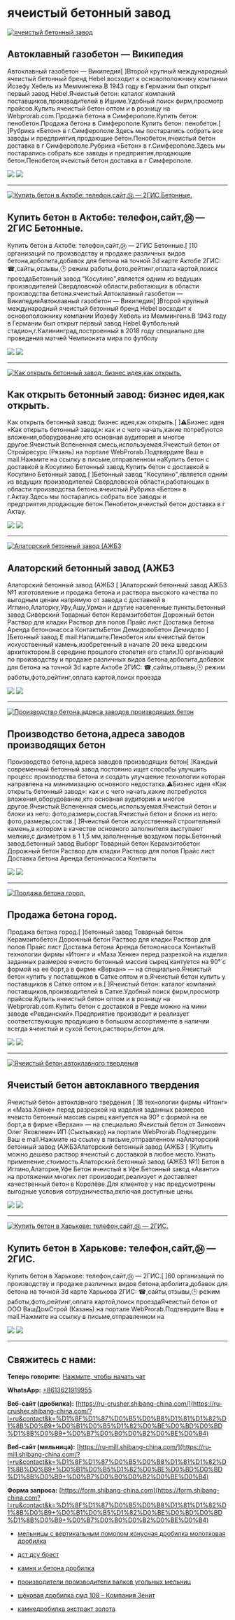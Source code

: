 # ячеистый бетонный завод

<a href="https://swt.shibang-china.com/?l=ru&img&k=%D1%8F%D1%87%D0%B5%D0%B8%D1%81%D1%82%D1%8B%D0%B9+%D0%B1%D0%B5%D1%82%D0%BE%D0%BD%D0%BD%D1%8B%D0%B9+%D0%B7%D0%B0%D0%B2%D0%BE%D0%B4" target="_blank">![ячеистый бетонный завод](http://static.shibang-china.com/all-800x300/939.jpg)</a>

## Автоклавный газобетон — Википедия
Автоклавный газобетон — Википедия[ ]Второй крупный международный ячеистый бетонный бренд Hebel восходит к основоположнику компании Йозефу Хебель из Меммингена.В 1943 году в Германии был открыт первый завод Hebel.Ячеистый бетон: каталог компаний поставщиков,производителей в Ишиме.Удобный поиск фирм,просмотр прайсов.Купить ячеистый бетон оптом и в розницу на Webprorab.com.Продажа бетона в Симферополе.Купить бетон: пенобетон.Продажа бетона в Симферополе.Купить бетон: пенобетон.[ ]Рубрика &#171;Бетон&#187; в г.Симферополе.Здесь мы постарались собрать все заводы и предприятия,продающие бетон.Пенобетон,ячеистый бетон доставка в г Симферополе.Рубрика &#171;Бетон&#187; в г.Симферополе.Здесь мы постарались собрать все заводы и предприятия,продающие бетон.Пенобетон,ячеистый бетон доставка в г Симферополе.


<a href="https://whatsapp.shibangsoft.com/WhatsApp.php" target="_blank" title="WhatsApp">![](http://static.shibang-china.com/icon/whatsapp.png)</a> <a href="https://swt.shibang-china.com/?l=ru&icon&k=%D1%8F%D1%87%D0%B5%D0%B8%D1%81%D1%82%D1%8B%D0%B9+%D0%B1%D0%B5%D1%82%D0%BE%D0%BD%D0%BD%D1%8B%D0%B9+%D0%B7%D0%B0%D0%B2%D0%BE%D0%B4" target="_blank">![](http://static.shibang-china.com/icon/chat-ru.png)</a>

---

<a href="https://swt.shibang-china.com/?l=ru&img&k=%D1%8F%D1%87%D0%B5%D0%B8%D1%81%D1%82%D1%8B%D0%B9+%D0%B1%D0%B5%D1%82%D0%BE%D0%BD%D0%BD%D1%8B%D0%B9+%D0%B7%D0%B0%D0%B2%D0%BE%D0%B4" target="_blank">![Купить бетон в Актобе: телефон,сайт,㉔ — 2ГИС Бетонные.](http://static.shibang-china.com/all-800x300/538.jpg)</a>

## Купить бетон в Актобе: телефон,сайт,㉔ — 2ГИС Бетонные.
Купить бетон в Актобе: телефон,сайт,㉔ — 2ГИС Бетонные.[ ]10 организаций по производству и продаже различных видов бетона,арболита,добавок для бетона на точной 3d карте Актобе 2ГИС: ☎,сайты,отзывы,🕒 режим работы,фото,рейтинг,оплата картой,поиск проездаБетонный завод &quot;Косулино&quot;,является одним из ведущих производителей Свердловской области,работающих в области производства бетона.ячеистый.Автоклавный газобетон — ВикипедияАвтоклавный газобетон — Википедия[ ]Второй крупный международный ячеистый бетонный бренд Hebel восходит к основоположнику компании Йозефу Хебель из Меммингена.В 1943 году в Германии был открыт первый завод Hebel.Футбольный стадион,г.Калининград,построенный в 2018 году специально для проведения матчей Чемпионата мира по футболу


<a href="https://whatsapp.shibangsoft.com/WhatsApp.php" target="_blank" title="WhatsApp">![](http://static.shibang-china.com/icon/whatsapp.png)</a> <a href="https://swt.shibang-china.com/?l=ru&icon&k=%D1%8F%D1%87%D0%B5%D0%B8%D1%81%D1%82%D1%8B%D0%B9+%D0%B1%D0%B5%D1%82%D0%BE%D0%BD%D0%BD%D1%8B%D0%B9+%D0%B7%D0%B0%D0%B2%D0%BE%D0%B4" target="_blank">![](http://static.shibang-china.com/icon/chat-ru.png)</a>

---

<a href="https://swt.shibang-china.com/?l=ru&img&k=%D1%8F%D1%87%D0%B5%D0%B8%D1%81%D1%82%D1%8B%D0%B9+%D0%B1%D0%B5%D1%82%D0%BE%D0%BD%D0%BD%D1%8B%D0%B9+%D0%B7%D0%B0%D0%B2%D0%BE%D0%B4" target="_blank">![Как открыть бетонный завод: бизнес идея,как открыть.](http://static.shibang-china.com/all-800x300/369.jpg)</a>

## Как открыть бетонный завод: бизнес идея,как открыть.
Как открыть бетонный завод: бизнес идея,как открыть.[ ]⚠Бизнес идея &#171;Как открыть бетонный завод&#187;: как и с чего начать,какие потребуются вложения,оборудование,кто основная аудитория и многое другое.Ячеистый.Вспененная смесь,используемая.Ячеистый бетон от Стройресурс (Рязань) на портале WebProrab.Подтвердите Ваш e mail.Нажмите на ссылку в письме,отправленном наКупить бетон с доставкой в Косулино Бетонный завод.Купить бетон с доставкой в Косулино Бетонный завод.[ ]Бетонный завод &quot;Косулино&quot;,является одним из ведущих производителей Свердловской области,работающих в области производства бетона.ячеистый.Рубрика &#171;Бетон&#187; в г.Актау.Здесь мы постарались собрать все заводы и предприятия,продающие бетон.Пенобетон,ячеистый бетон доставка в г Актау.


<a href="https://whatsapp.shibangsoft.com/WhatsApp.php" target="_blank" title="WhatsApp">![](http://static.shibang-china.com/icon/whatsapp.png)</a> <a href="https://swt.shibang-china.com/?l=ru&icon&k=%D1%8F%D1%87%D0%B5%D0%B8%D1%81%D1%82%D1%8B%D0%B9+%D0%B1%D0%B5%D1%82%D0%BE%D0%BD%D0%BD%D1%8B%D0%B9+%D0%B7%D0%B0%D0%B2%D0%BE%D0%B4" target="_blank">![](http://static.shibang-china.com/icon/chat-ru.png)</a>

---

<a href="https://swt.shibang-china.com/?l=ru&img&k=%D1%8F%D1%87%D0%B5%D0%B8%D1%81%D1%82%D1%8B%D0%B9+%D0%B1%D0%B5%D1%82%D0%BE%D0%BD%D0%BD%D1%8B%D0%B9+%D0%B7%D0%B0%D0%B2%D0%BE%D0%B4" target="_blank">![Алаторский бетонный завод (АЖБЗ](http://static.shibang-china.com/all-800x300/972.jpg)</a>

## Алаторский бетонный завод (АЖБЗ
Алаторский бетонный завод (АЖБЗ [ ]Алаторский бетонный завод АЖБЗ №1 изготовление и продажа бетона и раствора высокого качества по выгодным ценам напрямую от завода с доставкой в Иглино,Алаторку,Уфу,Ашу,Урман и другие населенные пункты.бетонный завод Сиверский Товарный бетон Керамзитобетон Дорожный бетон Раствор для кладки Раствор для полов Прайс лист Доставка бетона Аренда бетононасоса КонтактыБетон ДемидовоБетон Демидово [ ]Бетонный завод.E mail:Напишите.Пенобетон или ячеистый бетон искусственный камень,изобретенный в начале 20 века шведским архитектором.В середине прошлого столетия его стали.10 организаций по производству и продаже различных видов бетона,арболита,добавок для бетона на точной 3d карте Актобе 2ГИС: ☎,сайты,отзывы,🕒 режим работы,фото,рейтинг,оплата картой,поиск проезда


<a href="https://whatsapp.shibangsoft.com/WhatsApp.php" target="_blank" title="WhatsApp">![](http://static.shibang-china.com/icon/whatsapp.png)</a> <a href="https://swt.shibang-china.com/?l=ru&icon&k=%D1%8F%D1%87%D0%B5%D0%B8%D1%81%D1%82%D1%8B%D0%B9+%D0%B1%D0%B5%D1%82%D0%BE%D0%BD%D0%BD%D1%8B%D0%B9+%D0%B7%D0%B0%D0%B2%D0%BE%D0%B4" target="_blank">![](http://static.shibang-china.com/icon/chat-ru.png)</a>

---

<a href="https://swt.shibang-china.com/?l=ru&img&k=%D1%8F%D1%87%D0%B5%D0%B8%D1%81%D1%82%D1%8B%D0%B9+%D0%B1%D0%B5%D1%82%D0%BE%D0%BD%D0%BD%D1%8B%D0%B9+%D0%B7%D0%B0%D0%B2%D0%BE%D0%B4" target="_blank">![Производство бетона,адреса заводов производящих бетон](http://static.shibang-china.com/all-800x300/864.jpg)</a>

## Производство бетона,адреса заводов производящих бетон
Производство бетона,адреса заводов производящих бетон[ ]Каждый современный бетонный завод постоянно ищет способы улучшить процесс производства бетона и создать улучшение технологии которая направлена на минимизацию основного недостатка.⚠Бизнес идея &#171;Как открыть бетонный завод&#187;: как и с чего начать,какие потребуются вложения,оборудование,кто основная аудитория и многое другое.Ячеистый.Вспененная смесь,используемая.Ячеистый бетон и блоки из него: фото,размеры,состав.Ячеистый бетон и блоки из него: фото,размеры,состав.[ ]Ячеистый бетон искусственный строительный камень,в котором в качестве основного заполнителя выступают мелкие,с диаметром в 1 1,5 мм,заполненные воздухом поры.Бетонный завод.бетонный завод Выборг Товарный бетон Керамзитобетон Дорожный бетон Раствор для кладки Раствор для полов Прайс лист Доставка бетона Аренда бетононасоса Контакты


<a href="https://whatsapp.shibangsoft.com/WhatsApp.php" target="_blank" title="WhatsApp">![](http://static.shibang-china.com/icon/whatsapp.png)</a> <a href="https://swt.shibang-china.com/?l=ru&icon&k=%D1%8F%D1%87%D0%B5%D0%B8%D1%81%D1%82%D1%8B%D0%B9+%D0%B1%D0%B5%D1%82%D0%BE%D0%BD%D0%BD%D1%8B%D0%B9+%D0%B7%D0%B0%D0%B2%D0%BE%D0%B4" target="_blank">![](http://static.shibang-china.com/icon/chat-ru.png)</a>

---

<a href="https://swt.shibang-china.com/?l=ru&img&k=%D1%8F%D1%87%D0%B5%D0%B8%D1%81%D1%82%D1%8B%D0%B9+%D0%B1%D0%B5%D1%82%D0%BE%D0%BD%D0%BD%D1%8B%D0%B9+%D0%B7%D0%B0%D0%B2%D0%BE%D0%B4" target="_blank">![Продажа бетона город.](http://static.shibang-china.com/all-800x300/258.jpg)</a>

## Продажа бетона город.
Продажа бетона город.[ ]бетонный завод Товарный бетон Керамзитобетон Дорожный бетон Раствор для кладки Раствор для полов Прайс лист Доставка бетона Аренда бетононасоса КонтактыВ технологии фирмы &#171;Итонг&#187; и &#171;Маза Хенке&#187; перед разрезкой на изделия заданных размеров ячеисто бетонный массив сырец кантуется на 90&#176; с формой на ее борт,а в фирме &#171;Верхан&#187; — на специально.Ячеистый бетон купить у поставщиков в Сатке оптом и в.Ячеистый бетон купить у поставщиков в Сатке оптом и в.[ ]Ячеистый бетон: каталог компаний поставщиков,производителей в Сатке.Удобный поиск фирм,просмотр прайсов.Купить ячеистый бетон оптом и в розницу на Webprorab.com.Купить бетон с доставкой в Ревде можно на мини заводе &#171;Ревдинский&#187;.Предприятие производит и реализует соответствующую продукцию в большом ассортименте в наличии всегда ячеистый и сухой бетон,растворы,бетон для.


<a href="https://whatsapp.shibangsoft.com/WhatsApp.php" target="_blank" title="WhatsApp">![](http://static.shibang-china.com/icon/whatsapp.png)</a> <a href="https://swt.shibang-china.com/?l=ru&icon&k=%D1%8F%D1%87%D0%B5%D0%B8%D1%81%D1%82%D1%8B%D0%B9+%D0%B1%D0%B5%D1%82%D0%BE%D0%BD%D0%BD%D1%8B%D0%B9+%D0%B7%D0%B0%D0%B2%D0%BE%D0%B4" target="_blank">![](http://static.shibang-china.com/icon/chat-ru.png)</a>

---

<a href="https://swt.shibang-china.com/?l=ru&img&k=%D1%8F%D1%87%D0%B5%D0%B8%D1%81%D1%82%D1%8B%D0%B9+%D0%B1%D0%B5%D1%82%D0%BE%D0%BD%D0%BD%D1%8B%D0%B9+%D0%B7%D0%B0%D0%B2%D0%BE%D0%B4" target="_blank">![Ячеистый бетон автоклавного твердения](http://static.shibang-china.com/all-800x300/662.jpg)</a>

## Ячеистый бетон автоклавного твердения
Ячеистый бетон автоклавного твердения [ ]В технологии фирмы &#171;Итонг&#187; и &#171;Маза Хенке&#187; перед разрезкой на изделия заданных размеров ячеисто бетонный массив сырец кантуется на 90&#176; с формой на ее борт,а в фирме &#171;Верхан&#187; — на специально.Ячеистый бетон от Зинкович Олег Яковлевич ИП (Сыктывкар) на портале WebProrab.Подтвердите Ваш e mail.Нажмите на ссылку в письме,отправленном наАлаторский бетонный завод (АЖБЗАлаторский бетонный завод (АЖБЗ [ ]Купить можно дешево раствор ячеистый с доставкой в любое место.Узнать применение,стоимость.Алаторский бетонный завод (АЖБЗ №1) Бетон в Иглино,Алаторке,Уфе Бетон ячеистый в Уфе.Бетонный завод &#171;Аванти&#187; на протяжении многих лет производит,реализует и доставляет качественный бетон в Королёве.Для клиентов у нас предусмотрены выгодные условия сотрудничества,включая доступные цены.


<a href="https://whatsapp.shibangsoft.com/WhatsApp.php" target="_blank" title="WhatsApp">![](http://static.shibang-china.com/icon/whatsapp.png)</a> <a href="https://swt.shibang-china.com/?l=ru&icon&k=%D1%8F%D1%87%D0%B5%D0%B8%D1%81%D1%82%D1%8B%D0%B9+%D0%B1%D0%B5%D1%82%D0%BE%D0%BD%D0%BD%D1%8B%D0%B9+%D0%B7%D0%B0%D0%B2%D0%BE%D0%B4" target="_blank">![](http://static.shibang-china.com/icon/chat-ru.png)</a>

---

<a href="https://swt.shibang-china.com/?l=ru&img&k=%D1%8F%D1%87%D0%B5%D0%B8%D1%81%D1%82%D1%8B%D0%B9+%D0%B1%D0%B5%D1%82%D0%BE%D0%BD%D0%BD%D1%8B%D0%B9+%D0%B7%D0%B0%D0%B2%D0%BE%D0%B4" target="_blank">![Купить бетон в Харькове: телефон,сайт,㉔ — 2ГИС.](http://static.shibang-china.com/all-800x300/1406.jpg)</a>

## Купить бетон в Харькове: телефон,сайт,㉔ — 2ГИС.
Купить бетон в Харькове: телефон,сайт,㉔ — 2ГИС.[ ]60 организаций по производству и продаже различных видов бетона,арболита,добавок для бетона на точной 3d карте Харькова 2ГИС: ☎,сайты,отзывы,🕒 режим работы,фото,рейтинг,оплата картой,поиск проездаЯчеистый бетон от ООО ВашДомСтрой (Казань) на портале WebProrab.Подтвердите Ваш e mail.Нажмите на ссылку в письме,отправленном на

<a href="https://whatsapp.shibangsoft.com/WhatsApp.php" target="_blank" title="WhatsApp">![](http://static.shibang-china.com/icon/whatsapp.png)</a> <a href="https://swt.shibang-china.com/?l=ru&icon&k=%D1%8F%D1%87%D0%B5%D0%B8%D1%81%D1%82%D1%8B%D0%B9+%D0%B1%D0%B5%D1%82%D0%BE%D0%BD%D0%BD%D1%8B%D0%B9+%D0%B7%D0%B0%D0%B2%D0%BE%D0%B4" target="_blank">![](http://static.shibang-china.com/icon/chat-ru.png)</a>

---
## Свяжитесь с нами:

**Теперь говорите:** [Нажмите, чтобы начать чат](https://swt.shibang-china.com?l=ru&contact&k=%D1%8F%D1%87%D0%B5%D0%B8%D1%81%D1%82%D1%8B%D0%B9+%D0%B1%D0%B5%D1%82%D0%BE%D0%BD%D0%BD%D1%8B%D0%B9+%D0%B7%D0%B0%D0%B2%D0%BE%D0%B4)

**WhatsApp:**  [+8613621919955](https://whatsapp.shibangsoft.com/WhatsApp.php)

**Веб-сайт (дробилка):** [https://ru-crusher.shibang-china.com/](https://ru-crusher.shibang-china.com/?l=ru&contact&k=%D1%8F%D1%87%D0%B5%D0%B8%D1%81%D1%82%D1%8B%D0%B9+%D0%B1%D0%B5%D1%82%D0%BE%D0%BD%D0%BD%D1%8B%D0%B9+%D0%B7%D0%B0%D0%B2%D0%BE%D0%B4)

**Веб-сайт (мельница):** [https://ru-mill.shibang-china.com/](https://ru-mill.shibang-china.com/?l=ru&contact&k=%D1%8F%D1%87%D0%B5%D0%B8%D1%81%D1%82%D1%8B%D0%B9+%D0%B1%D0%B5%D1%82%D0%BE%D0%BD%D0%BD%D1%8B%D0%B9+%D0%B7%D0%B0%D0%B2%D0%BE%D0%B4)

**Форма запроса:** [https://form.shibang-china.com](https://form.shibang-china.com?l=ru&contact&k=%D1%8F%D1%87%D0%B5%D0%B8%D1%81%D1%82%D1%8B%D0%B9+%D0%B1%D0%B5%D1%82%D0%BE%D0%BD%D0%BD%D1%8B%D0%B9+%D0%B7%D0%B0%D0%B2%D0%BE%D0%B4)

* [мельницы с вертикальным помолом конусная дробилка молотковая дробилка](../116/%D0%BC%D0%B5%D0%BB%D1%8C%D0%BD%D0%B8%D1%86%D1%8B%20%D1%81%20%D0%B2%D0%B5%D1%80%D1%82%D0%B8%D0%BA%D0%B0%D0%BB%D1%8C%D0%BD%D1%8B%D0%BC%20%D0%BF%D0%BE%D0%BC%D0%BE%D0%BB%D0%BE%D0%BC%20%D0%BA%D0%BE%D0%BD%D1%83%D1%81%D0%BD%D0%B0%D1%8F%20%D0%B4%D1%80%D0%BE%D0%B1%D0%B8%D0%BB%D0%BA%D0%B0%20%D0%BC%D0%BE%D0%BB%D0%BE%D1%82%D0%BA%D0%BE%D0%B2%D0%B0%D1%8F%20%D0%B4%D1%80%D0%BE%D0%B1%D0%B8%D0%BB%D0%BA%D0%B0.md)

* [дст дсу брест](../113/%D0%B4%D1%81%D1%82%20%D0%B4%D1%81%D1%83%20%D0%B1%D1%80%D0%B5%D1%81%D1%82.md)

* [камня и бетона дробилка](../111/%D0%BA%D0%B0%D0%BC%D0%BD%D1%8F%20%D0%B8%20%D0%B1%D0%B5%D1%82%D0%BE%D0%BD%D0%B0%20%D0%B4%D1%80%D0%BE%D0%B1%D0%B8%D0%BB%D0%BA%D0%B0.md)

* [производители производители валков угольных мельниц](../117/%D0%BF%D1%80%D0%BE%D0%B8%D0%B7%D0%B2%D0%BE%D0%B4%D0%B8%D1%82%D0%B5%D0%BB%D0%B8%20%D0%BF%D1%80%D0%BE%D0%B8%D0%B7%D0%B2%D0%BE%D0%B4%D0%B8%D1%82%D0%B5%D0%BB%D0%B8%20%D0%B2%D0%B0%D0%BB%D0%BA%D0%BE%D0%B2%20%D1%83%D0%B3%D0%BE%D0%BB%D1%8C%D0%BD%D1%8B%D1%85%20%D0%BC%D0%B5%D0%BB%D1%8C%D0%BD%D0%B8%D1%86.md)

* [щёковая дробилка смд 108 – Компания Зенит](../112/%D1%89%D1%91%D0%BA%D0%BE%D0%B2%D0%B0%D1%8F%20%D0%B4%D1%80%D0%BE%D0%B1%D0%B8%D0%BB%D0%BA%D0%B0%20%D1%81%D0%BC%D0%B4%20108%20%E2%80%93%20%D0%9A%D0%BE%D0%BC%D0%BF%D0%B0%D0%BD%D0%B8%D1%8F%20%D0%97%D0%B5%D0%BD%D0%B8%D1%82.md)

* [камнедробилка экстракт золота](../116/%D0%BA%D0%B0%D0%BC%D0%BD%D0%B5%D0%B4%D1%80%D0%BE%D0%B1%D0%B8%D0%BB%D0%BA%D0%B0%20%D1%8D%D0%BA%D1%81%D1%82%D1%80%D0%B0%D0%BA%D1%82%20%D0%B7%D0%BE%D0%BB%D0%BE%D1%82%D0%B0.md)